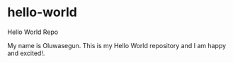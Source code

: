 # hello-world
Hello World Repo

My name is Oluwasegun.
This is my Hello World repository and I am happy and excited!.

